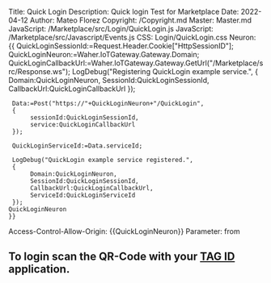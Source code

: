 ﻿Title: Quick Login
Description: Quick login Test for Marketplace
Date: 2022-04-12
Author: Mateo Florez
Copyright: /Copyright.md
Master: Master.md
JavaScript: /Marketplace/src/Login/QuickLogin.js
JavaScript: /Marketplace/src/Javascript/Events.js
CSS: Login/QuickLogin.css
Neuron: {{
     QuickLoginSessionId:=Request.Header.Cookie["HttpSessionID"];
     QuickLoginNeuron:=Waher.IoTGateway.Gateway.Domain;
     QuickLoginCallbackUrl:=Waher.IoTGateway.Gateway.GetUrl("/Marketplace/src/Response.ws");
     LogDebug("Registering QuickLogin example service.",
     {
          Domain:QuickLoginNeuron,
          SessionId:QuickLoginSessionId,
          CallbackUrl:QuickLoginCallbackUrl
     });

     Data:=Post("https://"+QuickLoginNeuron+"/QuickLogin",
     {
          sessionId:QuickLoginSessionId,
          service:QuickLoginCallbackUrl
     });

     QuickLoginServiceId:=Data.serviceId;

     LogDebug("QuickLogin example service registered.",
     {
          Domain:QuickLoginNeuron,
          SessionId:QuickLoginSessionId,
          CallbackUrl:QuickLoginCallbackUrl,
          ServiceId:QuickLoginServiceId
     });
	QuickLoginNeuron
	}}
Access-Control-Allow-Origin: {{QuickLoginNeuron}}
Parameter: from

<div class="container text-center mt-5">
	<h2 class="display-6 border-bottom">To login scan the QR-Code with your <a class="link-primary text-decoration-none" href="/Marketplace/src/Resources/Tutorials/TagId/TagIdResources.md">TAG ID</a> application.</h2>
	<div class="container">
	<div id="quickLoginCode"
     		data-mode="image"
     		data-purpose= "To perform a quick login on the Test Marketplace, and display your identity information on the page. This request is valid for one (1) minute."
     		data-serviceId = "{{QuickLoginServiceId}}"
     	/>
	</div>
</div>

